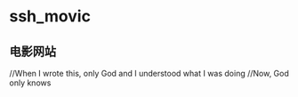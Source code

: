 # ssh_movic
## 电影网站
//When I wrote this, only God and I understood what I was doing
//Now, God only knows
